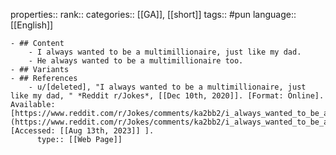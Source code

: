 properties::
rank::
categories:: [[GA]], [[short]] 
tags:: #pun
language:: [[English]]

	- ## Content
		- I always wanted to be a multimillionaire, just like my dad.
		- He always wanted to be a multimillionaire too.
	- ## Variants
	- ## References
		- u/[deleted], "I always wanted to be a multimillionaire, just like my dad, " *Reddit r/Jokes*, [[Dec 10th, 2020]]. [Format: Online]. Available: [https://www.reddit.com/r/Jokes/comments/ka2bb2/i_always_wanted_to_be_a_multimillionaire_just/](https://www.reddit.com/r/Jokes/comments/ka2bb2/i_always_wanted_to_be_a_multimillionaire_just/). [Accessed: [[Aug 13th, 2023]] ].
		  type:: [[Web Page]]